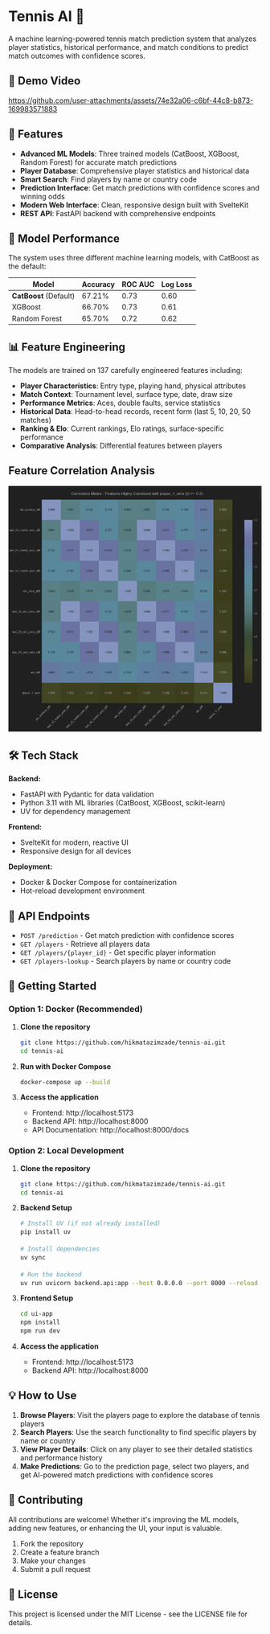 # Tennis AI 🎾

A machine learning-powered tennis match prediction system that analyzes player statistics, historical performance, and match conditions to predict match outcomes with confidence scores.

## 🎥 Demo Video
https://github.com/user-attachments/assets/74e32a06-c6bf-44c8-b873-169983571883

## 🚀 Features

- **Advanced ML Models**: Three trained models (CatBoost, XGBoost, Random Forest) for accurate match predictions
- **Player Database**: Comprehensive player statistics and historical data
- **Smart Search**: Find players by name or country code
- **Prediction Interface**: Get match predictions with confidence scores and winning odds
- **Modern Web Interface**: Clean, responsive design built with SvelteKit
- **REST API**: FastAPI backend with comprehensive endpoints

## 🤖 Model Performance

The system uses three different machine learning models, with CatBoost as the default:

| Model | Accuracy | ROC AUC | Log Loss |
|-------|----------|---------|----------|
| **CatBoost** (Default) | 67.21% | 0.73 | 0.60     |
| XGBoost | 66.70% | 0.73 | 0.61     |
| Random Forest | 65.70% | 0.72 | 0.62     |

## 📊 Feature Engineering

The models are trained on 137 carefully engineered features including:

- **Player Characteristics**: Entry type, playing hand, physical attributes
- **Match Context**: Tournament level, surface type, date, draw size
- **Performance Metrics**: Aces, double faults, service statistics
- **Historical Data**: Head-to-head records, recent form (last 5, 10, 20, 50 matches)
- **Ranking & Elo**: Current rankings, Elo ratings, surface-specific performance
- **Comparative Analysis**: Differential features between players

## Feature Correlation Analysis
![Correlation Matrix](images/Correlation%20Matrix.png)

## 🛠️ Tech Stack

**Backend:**
- FastAPI with Pydantic for data validation
- Python 3.11 with ML libraries (CatBoost, XGBoost, scikit-learn)
- UV for dependency management

**Frontend:**
- SvelteKit for modern, reactive UI
- Responsive design for all devices

**Deployment:**
- Docker & Docker Compose for containerization
- Hot-reload development environment

## 📡 API Endpoints

- `POST /prediction` - Get match prediction with confidence scores
- `GET /players` - Retrieve all players data
- `GET /players/{player_id}` - Get specific player information
- `GET /players-lookup` - Search players by name or country code

## 🚀 Getting Started

### Option 1: Docker (Recommended)

1. **Clone the repository**
   ```bash
   git clone https://github.com/hikmatazimzade/tennis-ai.git
   cd tennis-ai
   ```

2. **Run with Docker Compose**
   ```bash
   docker-compose up --build
   ```

3. **Access the application**
   - Frontend: http://localhost:5173
   - Backend API: http://localhost:8000
   - API Documentation: http://localhost:8000/docs

### Option 2: Local Development

1. **Clone the repository**
   ```bash
   git clone https://github.com/hikmatazimzade/tennis-ai.git
   cd tennis-ai
   ```

2. **Backend Setup**
   ```bash
   # Install UV (if not already installed)
   pip install uv
   
   # Install dependencies
   uv sync
   
   # Run the backend
   uv run uvicorn backend.api:app --host 0.0.0.0 --port 8000 --reload
   ```

3. **Frontend Setup**
   ```bash
   cd ui-app
   npm install
   npm run dev
   ```

4. **Access the application**
   - Frontend: http://localhost:5173
   - Backend API: http://localhost:8000

## 💡 How to Use

1. **Browse Players**: Visit the players page to explore the database of tennis players
2. **Search Players**: Use the search functionality to find specific players by name or country
3. **View Player Details**: Click on any player to see their detailed statistics and performance history
4. **Make Predictions**: Go to the prediction page, select two players, and get AI-powered match predictions with confidence scores

## 🤝 Contributing

All contributions are welcome! Whether it's improving the ML models, adding new features, or enhancing the UI, your input is valuable.

1. Fork the repository
2. Create a feature branch
3. Make your changes
4. Submit a pull request

## 📝 License

This project is licensed under the MIT License - see the LICENSE file for details.